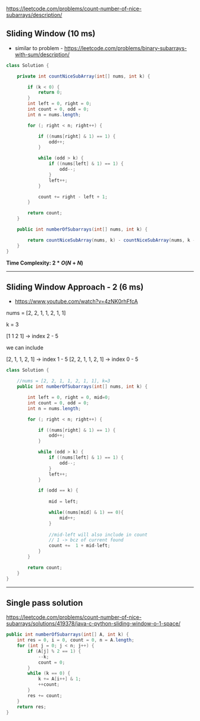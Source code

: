 https://leetcode.com/problems/count-number-of-nice-subarrays/description/

## Sliding Window (10 ms)

* similar to problem - https://leetcode.com/problems/binary-subarrays-with-sum/description/

```java
class Solution {

    private int countNiceSubArray(int[] nums, int k) {

        if (k < 0) {
            return 0;
        }
        int left = 0, right = 0;
        int count = 0, odd = 0;
        int n = nums.length;

        for (; right < n; right++) {

            if ((nums[right] & 1) == 1) {
                odd++;
            }

            while (odd > k) {
                if ((nums[left] & 1) == 1) {
                    odd--;
                }
                left++;
            }

            count += right - left + 1;
        }

        return count;
    }

    public int numberOfSubarrays(int[] nums, int k) {

        return countNiceSubArray(nums, k) - countNiceSubArray(nums, k - 1);
    }
}
```

**Time Complexity: $2*O(N+N)$**

---

## Sliding Window Approach - 2 (6 ms)

* https://www.youtube.com/watch?v=4zNK0rhFfcA

nums = [2, 2, 1, 1, 2, 1, 1]

k = 3

[1 1 2 1] &rarr; index 2 - 5

we can include

[2, 1, 1, 2, 1] &rarr; index 1 - 5
[2, 2, 1, 1, 2, 1] &rarr; index 0 - 5


```java
class Solution {

    //nums = [2, 2, 1, 1, 2, 1, 1], k=3
    public int numberOfSubarrays(int[] nums, int k) {

        int left = 0, right = 0, mid=0;
        int count = 0, odd = 0;
        int n = nums.length;

        for (; right < n; right++) {

            if ((nums[right] & 1) == 1) {
                odd++;
            }

            while (odd > k) {
                if ((nums[left] & 1) == 1) {
                    odd--;
                }
                left++;
            }

            if (odd == k) {
                
                mid = left;

                while((nums[mid] & 1) == 0){
                    mid++;
                }
                
                //mid-left will also include in count
                // 1 -> bcz of current found
                count +=  1 + mid-left;
            }
        }

        return count;
    }
}
```
---

## Single pass solution

https://leetcode.com/problems/count-number-of-nice-subarrays/solutions/419378/java-c-python-sliding-window-o-1-space/

```java
public int numberOfSubarrays(int[] A, int k) {
    int res = 0, i = 0, count = 0, n = A.length;
    for (int j = 0; j < n; j++) {
        if (A[j] % 2 == 1) {
            --k;
            count = 0;
        }
        while (k == 0) {
            k += A[i++] & 1;
            ++count;
        }
        res += count;
    }
    return res;
}
```
